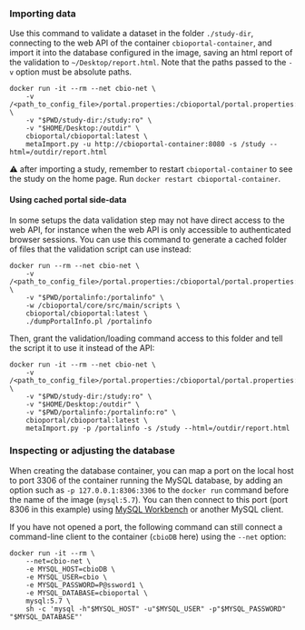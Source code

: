 ### Importing data ###

Use this command to validate a dataset in the folder `./study-dir`, connecting
to the web API of the container `cbioportal-container`, and import it into the
database configured in the image, saving an html report of the validation to
`~/Desktop/report.html`. Note that the paths passed to the `-v` option must be
absolute paths.

```shell
docker run -it --rm --net cbio-net \
    -v /<path_to_config_file>/portal.properties:/cbioportal/portal.properties:ro \
    -v "$PWD/study-dir:/study:ro" \
    -v "$HOME/Desktop:/outdir" \
    cbioportal/cbioportal:latest \
    metaImport.py -u http://cbioportal-container:8080 -s /study --html=/outdir/report.html
```
:warning: after importing a study, remember to restart `cbioportal-container`
to see the study on the home page. Run `docker restart cbioportal-container`.

#### Using cached portal side-data ####

In some setups the data validation step may not have direct access to the web API, for instance when the web API is only accessible to authenticated browser sessions. You can use this command to generate a cached folder of files that the validation script can use instead:

```shell
docker run --rm --net cbio-net \
    -v /<path_to_config_file>/portal.properties:/cbioportal/portal.properties:ro \
    -v "$PWD/portalinfo:/portalinfo" \
    -w /cbioportal/core/src/main/scripts \
    cbioportal/cbioportal:latest \
    ./dumpPortalInfo.pl /portalinfo
```

Then, grant the validation/loading command access to this folder and tell the script it to use it instead of the API:

```shell
docker run -it --rm --net cbio-net \
    -v /<path_to_config_file>/portal.properties:/cbioportal/portal.properties:ro \
    -v "$PWD/study-dir:/study:ro" \
    -v "$HOME/Desktop:/outdir" \
    -v "$PWD/portalinfo:/portalinfo:ro" \
    cbioportal/cbioportal:latest \
    metaImport.py -p /portalinfo -s /study --html=/outdir/report.html
```

### Inspecting or adjusting the database ###

When creating the database container, you can map a port on the
local host to port 3306 of the container running the MySQL database,
by adding an option such as `-p 127.0.0.1:8306:3306` to the `docker
run` command before the name of the image (`mysql:5.7`).  You can then
connect to this port (port 8306 in this example) using [MySQL
Workbench](https://www.mysql.com/products/workbench/) or another
MySQL client.

If you have not opened a port, the following command can still
connect a command-line client to the container (`cbioDB` here)
using the `--net` option:

```shell
docker run -it --rm \
    --net=cbio-net \
    -e MYSQL_HOST=cbioDB \
    -e MYSQL_USER=cbio \
    -e MYSQL_PASSWORD=P@ssword1 \
    -e MYSQL_DATABASE=cbioportal \
    mysql:5.7 \
    sh -c 'mysql -h"$MYSQL_HOST" -u"$MYSQL_USER" -p"$MYSQL_PASSWORD" "$MYSQL_DATABASE"'
```
